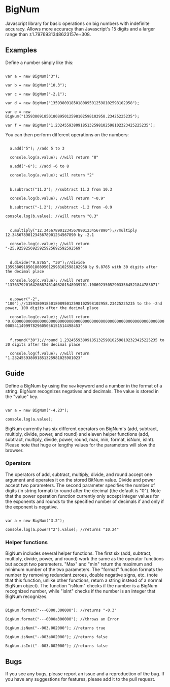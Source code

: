 # BigNum
Javascript library for basic operations on big numbers with indefinite accuracy. Allows more accuracy than Javascript's 15 digits and a larger range than ±1.7976931348623157e+308.

## Examples
Define a number simply like this:

<code>
var a = new BigNum("3");
</code>

<code>
var b = new BigNum("10.3");
</code>

<code>
var c = new BigNum("-2.1");
</code>

<code>
var d = new BigNum("135938091850180895012598102598102958");
</code>

<code>
var e = new BigNum("135938091850180895012598102598102958.23425225235");
</code>

<code>
var f = new BigNum("1.23245593809185132598102598102323425225235");
</code>

You can then perform different operations on the numbers:

<code>
  a.add("5"); //add 5 to 3
</code>

<code>
  console.log(a.value); //will return "8"
</code>

<code>
  a.add("-6"); //add -6 to 8
</code>

<code>
  console.log(a.value); will return "2"
</code>

<br />

<code>
  b.subtract("11.2"); //subtract 11.2 from 10.3
</code>

<code>
  console.log(b.value); //will return "-0.9"
</code>

<code>
  b.subtract("-1.2"); //subtract -1.2 from -0.9
</code>

<code>
console.log(b.value); //will return "0.3"
</code>

<br />

<code>
  c.multiply("12.3456789012345678901234567890");//multiply 12.3456789012345678901234567890 by -2.1
</code>

<code>
  console.log(c.value); //will return "-25.9259256925925925692592592569"
</code>

<br />

<code>
  d.divide("9.8765", "30");//divide 135938091850180895012598102598102958 by 9.8765 with 30 digits after the decimal place
</code>

<code>
  console.log(c.value); //will return "13763792016420887461408201548939701.108692350529033564521844783071"
</code>

<br />

<code>
  e.power("-2", "100");//135938091850180895012598102598102958.23425225235 to the -2nd power, 100 digits after the decimal place
</code>

<code>
  console.log(e.value); //will return "0.0000000000000000000000000000000000000000000000000000000000000000000000541149997829605056151514498453"
</code>

<br />

<code>
  f.round("30");//round 1.23245593809185132598102598102323425225235 to 30 digits after the decimal place
</code>

<code>
  console.log(f.value); //will return "1.232455938091851325981025981023"
</code>

## Guide
Define a BigNum by using the <code>new</code> keyword and a number in the format of a string. BigNum recognizes negatives and decimals. The value is stored in the "value" key.

<code>
var a = new BigNum("-4.23");
</code>

<code>
console.log(a.value);
</code>

BigNum currently has six different operators on BigNum's (add, subtract, multiply, divide, power, and round) and eleven helper functions (add, subtract, multiply, divide, power, round, max, min, format, isNum, isInt). Please note that huge or lengthy values for the parameters will slow the browser.

### Operators
The operators of add, subtract, multiply, divide, and round accept one argument and operates it on the stored BitNum value. Divide and power accept two parameters. The second parameter specifies the number of digits (in string format) to round after the decimal (the default is "0"). Note that the power operation function currently only accept integer values for the exponents and rounds to the specified number of decimals if and only if the exponent is negative.

<code>
var a = new BigNum("3.2");
</code>

<code>
console.log(a.power("2").value); //returns "10.24"
</code>

### Helper functions
BigNum includes several helper functions. The first six (add, subtract, multiply, divide, power, and round) work the same as the operator functions but accept two parameters. "Max" and "min" return the maximum and minimum number of the two parameters. The "format" function formats the number by removing redundant zeroes, double negative signs, etc. (note that this function, unlike other functions, return a string instead of a normal BigNum object). The function "isNum" checks if the number is a BigNum recognized number, while "isInt" checks if the number is an integer that BigNum recognizes.

<code>
BigNum.format("---0000.300000"); //returns "-0.3"
</code>

<code>
BigNum.format("---0000a300000"); //throws an Error
</code>

<code>
BigNum.isNum("--003.002000"); //returns true
</code>

<code>
BigNum.isNum("--003a002000"); //returns false
</code>

<code>
BigNum.isInt("--003.002000"); //returns false
</code>

## Bugs
If you see any bugs, please report an issue and a reproduction of the bug. If you have any suggestions for features, please add it to the pull request.
